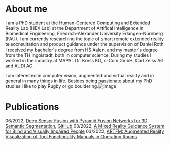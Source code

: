 # About me

I am a PhD student at the Human-Centered Computing and Extended Reality Lab (HEX Lab) at the Department of Artifical Intelligence in Biomedical Engineering, Friedrich-Alexander University Erlangen-Nürnberg (FAU). I am currently researching the topic of smart remote extended reality teleocnsultation and product guidance under the supervision of Daniel Roth. I received my bachelor's degree from HS Aalen, and my master's degree from the TH Ingolstadt, both in computer science. During my studies I worked in the industry at MAPAL Dr. Kress KG, c-Com GmbH, Carl Zeiss AG and AUDI AG.

I am interested in computer vision, augmented and virtual reality and in general in many things in life. Besides being passionate about my PhD studies i like to play Rugby or go bouldering.![image](https://user-images.githubusercontent.com/22636930/194086561-360fce58-8127-4e0b-be6a-6e8e868d04c1.png)

# Publications

06/2022, [Deep Sensor Fusion with Pyramid Fusion Networks for 3D Semantic Segmentation](https://ieeexplore.ieee.org/stamp/stamp.jsp?arnumber=9827113), [GitHub](https://hannahhaensen.github.io/pyfu/)
03/2022, [A Mixed Reality Guidance System for Blind and Visually Impaired People](https://ieeexplore.ieee.org/abstract/document/9757681)
03/2022, [ARTFM: Augmented Reality Visualization of Tool Functionality Manuals in Operating Rooms](https://ieeexplore.ieee.org/abstract/document/9757491)
